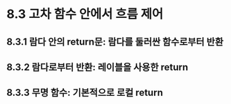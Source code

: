 # 8.3 고차 함수 안에서 흐름 제어
## 8.3.1 람다 안의 return문: 람다를 둘러싼 함수로부터 반환
## 8.3.2 람다로부터 반환: 레이블을 사용한 return
## 8.3.3 무명 함수: 기본적으로 로컬 return

